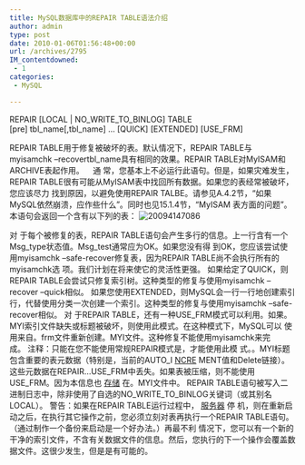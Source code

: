 ```yaml
---
title: MySQL数据库中的REPAIR TABLE语法介绍
author: admin
type: post
date: 2010-01-06T01:56:48+00:00
url: /archives/2795
IM_contentdowned:
 - 1
categories:
 - MySQL

---
```

REPAIR [LOCAL | NO\_WRITE\_TO_BINLOG] TABLE
[pre] tbl\_name[,tbl\_name] … [QUICK] [EXTENDED] [USE_FRM]

REPAIR TABLE用于修复被破坏的表。默认情况下，REPAIR TABLE与 myisamchk –recovertbl_name具有相同的效果。REPAIR TABLE对MyISAM和ARCHIVE表起作用。    通 常，您基本上不必运行此语句。但是，如果灾难发生，REPAIR TABLE很有可能从MyISAM表中找回所有数据。如果您的表经常被破坏，您应该尽力 找到原因，以避免使用REPAIR TALBE。请参见A.4.2节，“如果MySQL依然崩溃，应作些什么”。同时也见15.1.4节，“MyISAM 表方面的问题”。
本语句会返回一个含有以下列的表：
![20094147086](http://blog.haohtml.com/wp-content/uploads/2010/01/20094147086.jpg)

对 于每个被修复的表，REPAIR TABLE语句会产生多行的信息。上一行含有一个Msg\_type状态值。Msg\_test通常应为OK。如果您没有得 到OK，您应该尝试使用myisamchk –safe-recover修复表，因为REPAIR TABLE尚不会执行所有的myisamchk选 项。我们计划在将来使它的灵活性更强。
如果给定了QUICK，则REPAIR TABLE会尝试只修复索引树。这种类型的修复与使用myisamchk –recover –quick相似。
如果您使用EXTENDED，则MySQL会一行一行地创建索引行，代替使用分类一次创建一个索引。这种类型的修复与使用myisamchk –safe-recover相似。
对 于REPAIR TABLE，还有一种USE\_FRM模式可以利用。如果。MYI索引文件缺失或标题被破坏，则使用此模式。在这种模式下，MySQL可以 使用来自。frm文件重新创建。MYI文件。这种修复不能使用myisamchk来完成。 注释：只能在您不能使用常规REPAIR模式是，才能使用此模 式。。MYI标题包含重要的表元数据（特别是，当前的AUTO\_I [NCRE](http://www.educity.cn/incsearch/search.asp?key=NCRE) MENT值和Delete链接）。这些元数据在REPAIR…USE\_FRM中丢失。如果表被压缩，则不能使用USE\_FRM。因为本信息也 [存储](http://www.educity.cn/incsearch/search.asp?key=%B4%E6%B4%A2) 在。MYI文件中。
REPAIR TABLE语句被写入二进制日志中，除非使用了自选的NO\_WRITE\_TO_BINLOG关键词（或其别名LOCAL）。
警告：如果在REPAIR TABLE运行过程中， [服务器](http://www.educity.cn/incsearch/search.asp?key=%B7%FE%CE%F1%C6%F7) 停 机，则在重新启动之后，在执行其它操作之前，您必须立刻对表再执行一个REPAIR TABLE语句。（通过制作一个备份来启动是一个好办法。）再最不利 情况下，您可以有一个新的干净的索引文件，不含有关数据文件的信息。然后，您执行的下一个操作会覆盖数据文件。这很少发生，但是是有可能的。
